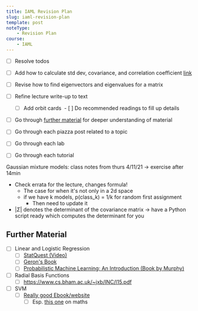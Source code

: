 ```yaml
---
title: IAML Revision Plan
slug: iaml-revision-plan
template: post
noteType:
    - Revision Plan
course:
    - IAML
---
```


- [ ] Resolve todos
- [ ] Add how to calculate std dev, covariance, and correlation coefficient [link](https://byjus.com/jee/correlation-coefficient/)
- [ ] Revise how to find eigenvectors and eigenvalues for a matrix

- [ ] Refine lecture write-up to text
  - [ ] Add orbit cards
  - [ ] Do recommended readings to fill up details
- [ ] Go through [further material](/iaml-revision-plan#further-material) for deeper understanding of material
- [ ] Go through each piazza post related to a topic
- [ ] Go through each lab
- [ ] Go through each tutorial

Gaussian mixture models: class notes from thurs 4/11/21 -> exercise after 14min
  - Check errata for the lecture, changes formula!
    - The case for when it's not only in a 2d space
    - if we have k models, p(class_k) = 1/k for random first assignment
      - Then need to update it
  - $|\Sigma|$ denotes the determinant of the covariance matrix -> have a Python script ready which computes the determinant for you


## Further Material

- [ ] Linear and Logistic Regression
  - [ ] [StatQuest (Video)](https://www.youtube.com/channel/UCtYLUTtgS3k1Fg4y5tAhLbw)
  - [ ] [Geron's Book](https://www.knowledgeisle.com/wp-content/uploads/2019/12/2-Aur%C3%A9lien-G%C3%A9ron-Hands-On-Machine-Learning-with-Scikit-Learn-Keras-and-Tensorflow_-Concepts-Tools-and-Techniques-to-Build-Intelligent-Systems-O%E2%80%99Reilly-Media-2019.pdf)
  - [ ] [Probabilistic Machine Learning: An Introduction (Book by Murphy)](https://probml.github.io/pml-book/book1.html)
- [ ] Radial Basis Functions
  - [ ] https://www.cs.bham.ac.uk/~jxb/INC/l15.pdf
- [ ] SVM
  - [ ] [Really good Ebook/website](https://www.svm-tutorial.com/svm-tutorial/)
    - [ ] Esp. [this one](https://www.svm-tutorial.com/2016/09/duality-lagrange-multipliers/) on maths
